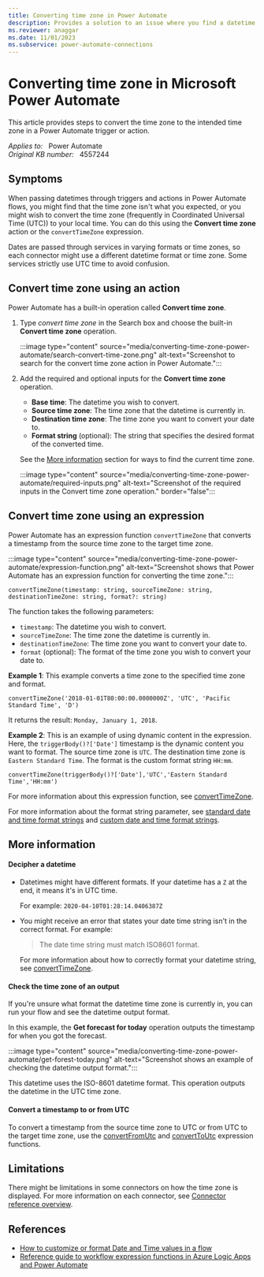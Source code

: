 ```yaml
---
title: Converting time zone in Power Automate
description: Provides a solution to an issue where you find a datetime in the wrong time zone in Microsoft Power Automate.
ms.reviewer: anaggar
ms.date: 11/01/2023
ms.subservice: power-automate-connections
---
```

# Converting time zone in Microsoft Power Automate

This article provides steps to convert the time zone to the intended time zone in a Power Automate trigger or action.

_Applies to:_ &nbsp; Power Automate  
_Original KB number:_ &nbsp; 4557244

## Symptoms

When passing datetimes through triggers and actions in Power Automate flows, you might find that the time zone isn't what you expected, or you might wish to convert the time zone (frequently in Coordinated Universal Time (UTC)) to your local time. You can do this using the **Convert time zone** action or the `convertTimeZone` expression.

Dates are passed through services in varying formats or time zones, so each connector might use a different datetime format or time zone. Some services strictly use UTC time to avoid confusion.

## Convert time zone using an action

Power Automate has a built-in operation called **Convert time zone**.

1. Type _convert time zone_ in the Search box and choose the built-in **Convert time zone** operation.

   :::image type="content" source="media/converting-time-zone-power-automate/search-convert-time-zone.png" alt-text="Screenshot to search for the convert time zone action in Power Automate.":::

1. Add the required and optional inputs for the **Convert time zone** operation.

   - **Base time**: The datetime you wish to convert.
   - **Source time zone**: The time zone that the datetime is currently in.
   - **Destination time zone**: The time zone you want to convert your date to.
   - **Format string** (optional): The string that specifies the desired format of the converted time.

   See the [More information](#more-information) section for ways to find the current time zone.

   :::image type="content" source="media/converting-time-zone-power-automate/required-inputs.png" alt-text="Screenshot of the required inputs in the Convert time zone operation." border="false":::

## Convert time zone using an expression

Power Automate has an expression function `convertTimeZone` that converts a timestamp from the source time zone to the target time zone.

:::image type="content" source="media/converting-time-zone-power-automate/expression-function.png" alt-text="Screenshot shows that Power Automate has an expression function for converting the time zone.":::

```console
convertTimeZone(timestamp: string, sourceTimeZone: string, destinationTimeZone: string, format?: string)
```

The function takes the following parameters:

- `timestamp`: The datetime you wish to convert.
- `sourceTimeZone`: The time zone the datetime is currently in.
- `destinationTimeZone`: The time zone you want to convert your date to.
- `format` (optional): The format of the time zone you wish to convert your date to.

**Example 1**: This example converts a time zone to the specified time zone and format.

```console
convertTimeZone('2018-01-01T80:00:00.0000000Z', 'UTC', 'Pacific Standard Time', 'D')
```

It returns the result: `Monday, January 1, 2018`.

**Example 2**: This is an example of using dynamic content in the expression. Here, the `triggerBody()?['Date']` timestamp is the dynamic content you want to format. The source time zone is `UTC`. The destination time zone is `Eastern Standard Time`. The format is the custom format string `HH:mm`.

```console
convertTimeZone(triggerBody()?['Date'],'UTC','Eastern Standard Time','HH:mm')
```

For more information about this expression function, see [convertTimeZone](/azure/logic-apps/workflow-definition-language-functions-reference#convertTimeZone).

For more information about the format string parameter, see [standard date and time format strings](/dotnet/standard/base-types/standard-date-and-time-format-strings) and [custom date and time format strings](/dotnet/standard/base-types/custom-date-and-time-format-strings).

## More information

#### Decipher a datetime

- Datetimes might have different formats. If your datetime has a `Z` at the end, it means it's in UTC time.

  For example: `2020-04-10T01:28:14.0406387Z`

- You might receive an error that states your date time string isn't in the correct format. For example:

  > The date time string must match ISO8601 format.

  For more information about how to correctly format your datetime string, see [convertTimeZone](/azure/logic-apps/workflow-definition-language-functions-reference).

#### Check the time zone of an output

If you're unsure what format the datetime time zone is currently in, you can run your flow and see the datetime output format.

In this example, the **Get forecast for today** operation outputs the timestamp for when you got the forecast.

:::image type="content" source="media/converting-time-zone-power-automate/get-forest-today.png" alt-text="Screenshot shows an example of checking the datetime output format.":::

This datetime uses the ISO-8601 datetime format. This operation outputs the datetime in the UTC time zone.

#### Convert a timestamp to or from UTC

To convert a timestamp from the source time zone to UTC or from UTC to the target time zone, use the [convertFromUtc](/azure/logic-apps/workflow-definition-language-functions-reference#convertfromutc) and [convertToUtc](/azure/logic-apps/workflow-definition-language-functions-reference#converttoutc) expression functions.

## Limitations

There might be limitations in some connectors on how the time zone is displayed. For more information on each connector, see [Connector reference overview](/connectors/connector-reference/).

## References

- [How to customize or format Date and Time values in a flow](how-to-customize-or-format-date-and-time-values-in-flow.md)
- [Reference guide to workflow expression functions in Azure Logic Apps and Power Automate](/azure/logic-apps/workflow-definition-language-functions-reference)
